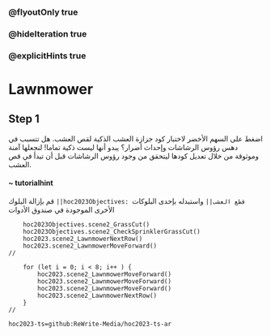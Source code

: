 ### @flyoutOnly true
### @hideIteration true
### @explicitHints true

# Lawnmower

## Step 1
اضغط على السهم الأخضر لاختبار كود جزازة العشب الذكية لقص العشب. هل تتسبب في دهس رؤوس الرشاشات وإحداث أضرار؟ يبدو أنها ليست ذكية تماما! لنجعلها آمنة وموثوقة من خلال تعديل كودها ليتحقق من وجود رؤوس الرشاشات قبل أن تبدأ في قص العشب.

#### ~ tutorialhint  
قم بإزالة البلوك ``||hoc2023Objectives: قطع العشب||`` واستبدله بإحدى البلوكات الأخرى الموجودة في صندوق الأدوات

```ghost
    hoc2023Objectives.scene2_GrassCut()
    hoc2023Objectives.scene2_CheckSprinklerGrassCut()
    hoc2023.scene2_LawnmowerNextRow()
    hoc2023.scene2_LawnmowerMoveForward()
//
```
```template
    for (let i = 0; i < 8; i++ ) {
        hoc2023.scene2_LawnmowerMoveForward()
        hoc2023.scene2_LawnmowerMoveForward()
        hoc2023.scene2_LawnmowerMoveForward()
        hoc2023.scene2_LawnmowerNextRow()    
    }  
//
```

```package
hoc2023-ts=github:ReWrite-Media/hoc2023-ts-ar
```